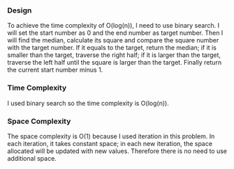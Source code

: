 ### Design

To achieve the time complexity of O(log(n)), I need to use binary search. I will set the start number as 0 and the end number as target number. Then I will find the median, calculate its square and compare the square number with the target number. If it equals to the target, return the median; if it is smaller than the target, traverse the right half; if it is larger than the target, traverse the left half until the square is larger than the target. Finally return the current start number minus 1. 

### Time Complexity

I used binary search so the time complexity is O(log(n)).

### Space Complexity

The space complexity is O(1) because I used iteration in this problem. In each iteration, it takes constant space; in each new iteration, the space allocated will be updated with new values. Therefore there is no need to use additional space. 